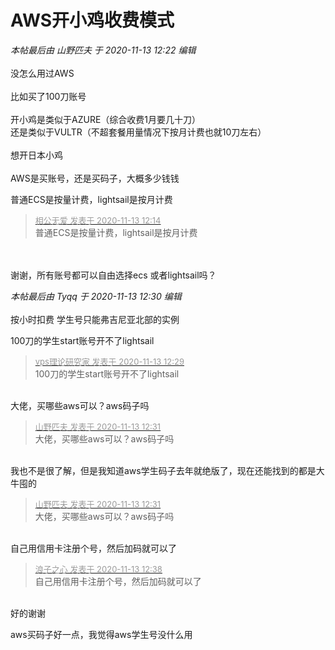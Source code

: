 # AWS开小鸡收费模式


<i class="pstatus"> 本帖最后由 山野匹夫 于 2020-11-13 12:22 编辑 </i><br />
<br />
没怎么用过AWS<br />
<br />
比如买了100刀账号<br />
<br />
开小鸡是类似于AZURE（综合收费1月要几十刀）<br />
还是类似于VULTR（不超套餐用量情况下按月计费也就10刀左右）<br />
<br />
想开日本小鸡<br />
<br />
AWS是买账号，还是买码子，大概多少钱钱

普通ECS是按量计费，lightsail是按月计费

<div class="quote"><blockquote><font size="2"><a href="https://www.hostloc.com/forum.php?mod=redirect&amp;goto=findpost&amp;pid=9447897&amp;ptid=766172" target="_blank"><font color="#999999">相公无爱 发表于 2020-11-13 12:14</font></a></font><br />
普通ECS是按量计费，lightsail是按月计费</blockquote></div><br />
<br />
谢谢，所有账号都可以自由选择ecs 或者lightsail吗？<br />


<i class="pstatus"> 本帖最后由 Tyqq 于 2020-11-13 12:30 编辑 </i><br />
<br />
按小时扣费 学生号只能弗吉尼亚北部的实例

100刀的学生start账号开不了lightsail

<div class="quote"><blockquote><font size="2"><a href="https://www.hostloc.com/forum.php?mod=redirect&amp;goto=findpost&amp;pid=9447946&amp;ptid=766172" target="_blank"><font color="#999999">vps理论研究家 发表于 2020-11-13 12:29</font></a></font><br />
100刀的学生start账号开不了lightsail</blockquote></div><br />
大佬，买哪些aws可以？aws码子吗

<div class="quote"><blockquote><font size="2"><a href="https://www.hostloc.com/forum.php?mod=redirect&amp;goto=findpost&amp;pid=9447956&amp;ptid=766172" target="_blank"><font color="#999999">山野匹夫 发表于 2020-11-13 12:31</font></a></font><br />
大佬，买哪些aws可以？aws码子吗</blockquote></div><br />
我也不是很了解，但是我知道aws学生码子去年就绝版了，现在还能找到的都是大牛囤的

<div class="quote"><blockquote><font size="2"><a href="https://www.hostloc.com/forum.php?mod=redirect&amp;goto=findpost&amp;pid=9447956&amp;ptid=766172" target="_blank"><font color="#999999">山野匹夫 发表于 2020-11-13 12:31</font></a></font><br />
大佬，买哪些aws可以？aws码子吗</blockquote></div><br />
自己用信用卡注册个号，然后加码就可以了

<div class="quote"><blockquote><font size="2"><a href="https://www.hostloc.com/forum.php?mod=redirect&amp;goto=findpost&amp;pid=9447968&amp;ptid=766172" target="_blank"><font color="#999999">浪子之心 发表于 2020-11-13 12:38</font></a></font><br />
自己用信用卡注册个号，然后加码就可以了</blockquote></div><br />
好的谢谢

aws买码子好一点，我觉得aws学生号没什么用
